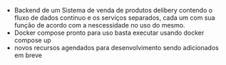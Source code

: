 * Backend de um Sistema de venda de produtos delibery contendo o fluxo de dados continuo e os serviços separados, cada um com sua função de acordo com a nescessidade no uso do mesmo.
* Docker compose pronto para uso basta executar usando docker compose up
* novos recursos agendados para desenvolvimento sendo adicionados em breve
